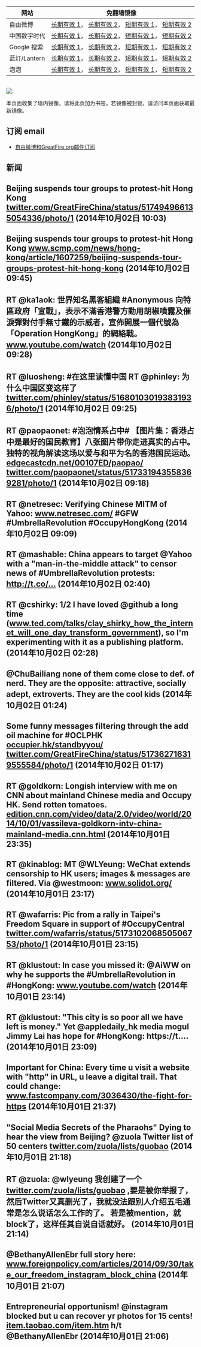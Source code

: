<table>
    <thead>
        <tr>
            <th>网站</th>
            <th>免翻墙镜像</th>
        </tr>
    </thead>
    <tbody>    
        <tr>
            <td>自由微博</td>
            <td>            
                <a href="https://edgecastcdn.net/00107ED/freeweibo/" target="_BLANK">长期有效 1</a>，            
                <a href="https://objects.dreamhost.com/freeweibo/index.html" target="_BLANK">长期有效 2</a>，            
                <a href="https://fw3.azurewebsites.net" target="_BLANK">短期有效 1</a>，            
                <a href="https://d1stdkq55ggsv7.cloudfront.net" target="_BLANK">短期有效 2</a>
            </td>
        </tr>    
        <tr>
            <td>中国数字时代</td>
            <td>            
                <a href="https://edgecastcdn.net/00107ED/cdt/" target="_BLANK">长期有效 1</a>，            
                <a href="https://objects.dreamhost.com/cdt/index.html" target="_BLANK">长期有效 2</a>，            
                <a href="https://1ff2d.azurewebsites.net" target="_BLANK">短期有效 1</a>，            
                <a href="https://d29jekp4emy41a.cloudfront.net" target="_BLANK">短期有效 2</a>
            </td>
        </tr>    
        <tr>
            <td>Google 搜索</td>
            <td>            
                <a href="https://edgecastcdn.net/00107ED/g/" target="_BLANK">长期有效 1</a>，            
                <a href="https://objects.dreamhost.com/goo/index.html" target="_BLANK">长期有效 2</a>，            
                <a href="https://google1.azurewebsites.net" target="_BLANK">短期有效 1</a>，            
                <a href="https://d3vv89cvqbrqlq.cloudfront.net" target="_BLANK">短期有效 2</a>
            </td>
        </tr>    
        <tr>
            <td>蓝灯/Lantern</td>
            <td>            
                <a href="https://edgecastcdn.net/00107ED/lantern/" target="_BLANK">长期有效 1</a>，            
                <a href="https://objects.dreamhost.com/lantern/index.html" target="_BLANK">长期有效 2</a>，            
                <a href="https://c7511.azurewebsites.net" target="_BLANK">短期有效 1</a>，            
                <a href="https://dx1djqjpnvurw.cloudfront.net" target="_BLANK">短期有效 2</a>
            </td>
        </tr>    
        <tr>
            <td>泡泡</td>
            <td>            
                <a href="https://edgecastcdn.net/00107ED/paopao/" target="_BLANK">长期有效 1</a>，            
                <a href="https://objects.dreamhost.com/paopao/index.html" target="_BLANK">长期有效 2</a>，            
                <a href="https://paopao2.azurewebsites.net" target="_BLANK">短期有效 1</a>，            
                <a href="https://d19ysv8o6fv16v.cloudfront.net" target="_BLANK">短期有效 2</a>
            </td>
        </tr>
    </tbody>
</table>
<br/>
<img src="https://raw.githubusercontent.com/greatfire/z/master/logos.gif" />

本页面收集了墙内镜像。请将此页加为书签。若镜像被封锁，请访问本页面获取最新镜像。

## 订阅 email
* <a href="https://b.us7.list-manage.com/subscribe?u=854fca58782082e0cbdf204a0&id=c78949b93c">自由微博和GreatFire.org邮件订阅</a>
    
## 新闻
Beijing suspends tour groups to protest-hit Hong Kong <a href="https://twitter.com/GreatFireChina/status/517494966135054336/photo/1" target="_BLANK">twitter.com/GreatFireChina/status/517494966135054336/photo/1</a> (2014年10月02日 10:03)
 ---
Beijing suspends tour groups to protest-hit Hong Kong <a href="http://www.scmp.com/news/hong-kong/article/1607259/beijing-suspends-tour-groups-protest-hit-hong-kong" target="_BLANK">www.scmp.com/news/hong-kong/article/1607259/beijing-suspends-tour-groups-protest-hit-hong-kong</a> (2014年10月02日 09:45)
 ---
RT @ka1aok: 世界知名黑客組織 #Anonymous 向特區政府「宣戰」，表示不滿香港警方動用胡椒噴霧及催淚彈對付手無寸鐵的示威者，宣佈開展一個代號為「Operation HongKong」的網絡戰。
<a href="http://www.youtube.com/watch?v=BFO0hN9Ptdc&feature=youtu.be&list=UUbBm6SZ235HFxwVKC7Po5IA" target="_BLANK">www.youtube.com/watch</a> (2014年10月02日 09:28)
 ---
RT @luosheng: #在这里读懂中国 RT @phinley: 为什么中国区变这样了 <a href="https://twitter.com/phinley/status/516801030193831936/photo/1" target="_BLANK">twitter.com/phinley/status/516801030193831936/photo/1</a> (2014年10月02日 09:25)
 ---
RT @paopaonet: #泡泡情系占中# 【图片集：香港占中是最好的国民教育】八张图片带你走进真实的占中。独特的视角解读这场以爱与和平为名的香港国民运动。<a href="https://edgecastcdn.net/00107ED/paopao/?u=/news/197" target="_BLANK">edgecastcdn.net/00107ED/paopao/</a> <a href="https://twitter.com/paopaonet/status/517331943558369281/photo/1" target="_BLANK">twitter.com/paopaonet/status/517331943558369281/photo/1</a> (2014年10月02日 09:18)
 ---
RT @netresec: Verifying Chinese MITM of Yahoo: <a href="http://www.netresec.com/?page=Blog&month=2014-10&post=Verifying-Chinese-MITM-of-Yahoo" target="_BLANK">www.netresec.com/</a>
#GFW #UmbrellaRevolution #OccupyHongKong (2014年10月02日 09:09)
 ---
RT @mashable: China appears to target @Yahoo with a "man-in-the-middle attack" to censor news of #UmbrellaRevolution protests: http://t.co/… (2014年10月02日 02:40)
 ---
RT @cshirky: 1/2 I have loved @github a long time (<a href="http://www.ted.com/talks/clay_shirky_how_the_internet_will_one_day_transform_government?language=en" target="_BLANK">www.ted.com/talks/clay_shirky_how_the_internet_will_one_day_transform_government</a>), so I'm experimenting with it as a publishing platform. (2014年10月02日 02:28)
 ---
@ChuBailiang none of them come close to def. of nerd. They are the opposite: attractive, socially adept, extroverts. They are the cool kids (2014年10月02日 01:24)
 ---
Some funny messages filtering through the add oil machine for #OCLPHK  <a href="http://occupier.hk/standbyyou/" target="_BLANK">occupier.hk/standbyyou/</a> <a href="https://twitter.com/GreatFireChina/status/517362716319555584/photo/1" target="_BLANK">twitter.com/GreatFireChina/status/517362716319555584/photo/1</a> (2014年10月02日 01:17)
 ---
RT @goldkorn: Longish interview with me on CNN about mainland Chinese media and Occupy HK. Send rotten tomatoes. <a href="http://edition.cnn.com/video/data/2.0/video/world/2014/10/01/vassileva-goldkorn-intv-china-mainland-media.cnn.html" target="_BLANK">edition.cnn.com/video/data/2.0/video/world/2014/10/01/vassileva-goldkorn-intv-china-mainland-media.cnn.html</a> (2014年10月01日 23:35)
 ---
RT @kinablog: MT @WLYeung: WeChat extends censorship to HK users; images &amp; messages are filtered. Via @westmoon: <a href="http://www.solidot.org/" target="_BLANK">www.solidot.org/</a> (2014年10月01日 23:17)
 ---
RT @wafarris: Pic from a rally in Taipei's Freedom Square in support of #OccupyCentral <a href="https://twitter.com/wafarris/status/517310206850506753/photo/1" target="_BLANK">twitter.com/wafarris/status/517310206850506753/photo/1</a> (2014年10月01日 23:15)
 ---
RT @klustout: In case you missed it: @AiWW on why he supports the #UmbrellaRevolution in #HongKong: <a href="https://www.youtube.com/watch?v=tuOLhwmdaoc" target="_BLANK">www.youtube.com/watch</a> (2014年10月01日 23:14)
 ---
RT @klustout: "This city is so poor all we have left is money." Yet @appledaily_hk media mogul Jimmy Lai has hope for #HongKong: https://t.… (2014年10月01日 23:09)
 ---
Important for China: Every time u visit a website with "http" in URL, u leave a digital trail. That could change: <a href="http://www.fastcompany.com/3036430/the-fight-for-https" target="_BLANK">www.fastcompany.com/3036430/the-fight-for-https</a> (2014年10月01日 21:37)
 ---
"Social Media Secrets of the Pharaohs" Dying to hear the view from Beijing?   @zuola Twitter list of 50 centers <a href="https://twitter.com/zuola/lists/guobao" target="_BLANK">twitter.com/zuola/lists/guobao</a> (2014年10月01日 21:18)
 ---
RT @zuola: @wlyeung 我创建了一个 <a href="https://twitter.com/zuola/lists/guobao" target="_BLANK">twitter.com/zuola/lists/guobao</a> ,要是被你举报了，然后Twitter又真删光了，我就没法跟别人介绍五毛通常是怎么说话怎么工作的了。 若是被mention，就block了，这样任其自说自话就好。 (2014年10月01日 21:14)
 ---
@BethanyAllenEbr full story here: <a href="http://www.foreignpolicy.com/articles/2014/09/30/take_our_freedom_instagram_block_china" target="_BLANK">www.foreignpolicy.com/articles/2014/09/30/take_our_freedom_instagram_block_china</a> (2014年10月01日 21:07)
 ---
Entrepreneurial opportunism! @instagram blocked but u can recover yr photos for 15 cents! <a href="http://item.taobao.com/item.htm?id=41446625121&_fb=YTVqMWFjfDExaTcyfDF8NDE0NDY2MjUxMjF8ZzFnfDUxNDBjZA%3D%3D&spm=a310v.4.1100002.341411148&_g=s2&_g=a1100002&_n=341411148&_t=item&_tk=41446625121&tracelog=frsinazt&from=frsinazt" target="_BLANK">item.taobao.com/item.htm</a> h/t @BethanyAllenEbr (2014年10月01日 21:06)
 ---
